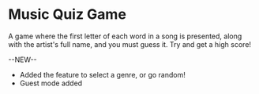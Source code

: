# Music Quiz Game

A game where the first letter of each word in a song is presented, along with the artist's full name, and you must guess it. Try and get a high score!

--NEW--

- Added the feature to select a genre, or go random!
- Guest mode added
